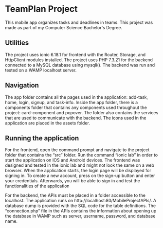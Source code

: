 # TeamPlan Project
This mobile app organizes tasks and deadlines in teams.
This project was made as part of my Computer Science Bachelor's Degree.

## Utilities
The project uses ionic 6.18.1 for frontend with the Router, Storage, and HttpClient modules installed.
The project uses PHP 7.3.21 for the backend connected to a MySQL database using mysqli(). The backend was run and tested on a WAMP localhost server.

## Navigation
The app folder contains all the pages used in the application: add-task, home, login, signup, and task-info. Inside the app folder, there is a components folder that contains any components used throughout the project: card-component and popover. The folder also contains the services that are used to communicate with the backend. The icons used in the application are placed in the assets folder.

## Running the application
For the frontend, open the command prompt and navigate to the project folder that contains the “src” folder. Run the command “ionic lab” in order to start the application on IOS and Android devices. The frontend was designed and tested in the ionic lab and might not look the same on a web browser. When the application starts, the login page will be displayed for signing in. To create a new account, press on the sign-up button and enter your credentials. Afterwards, you will be able to sign in and test the functionalities of the application

For the backend, the APIs must be placed in a folder accessible to the localhost. The application runs on http://localhost:80/MobileProjectAPIs/. A database dump is provided with the SQL code for the table definitions. The “connection.php” file in the APIs contains the information about opening up the database in WAMP such as server, username, password, and database name. 
